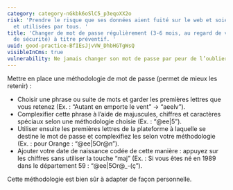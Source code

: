 ```yaml
---
category: category-nGkbk6oSlC5_p3eqoXX2o
risk: 'Prendre le risque que ses données aient fuité sur le web et soient accessibles
  et utilisées par tous. '
title: 'Changer de mot de passe régulièrement (3-6 mois, au regard de vos exigences
  de sécurité) à titre préventif. '
uuid: good-practice-BfIEsJjvVW_DhbHGTgWsQ
visibleInCms: true
vulnerability: Ne jamais changer son mot de passe par peur de l’oublier.
---
```


Mettre en place une méthodologie de mot de passe (permet de mieux les retenir) : 

* Choisir une phrase ou suite de mots et garder les premières lettres que vous retenez (Ex. : “Autant en emporte le vent” → “aeelv”).
* Complexifier cette phrase à l’aide de majuscules, chiffres et caractères spéciaux selon une méthodologie choisie (Ex. : “@ee|5”).
* Utiliser ensuite les premières lettres de la plateforme à laquelle se destine le mot de passe et complexifiez les selon votre méthodologie (Ex. : pour Orange : “@ee|5Or@n”).
* Ajouter votre date de naissance codée de cette manière : appuyez sur les chiffres sans utiliser la touche “maj” (Ex. : Si vous êtes né en 1989 dans le département 59 : “@ee|5Or@_-(ç”). 

Cette méthodologie est bien sûr à adapter de façon personnelle.